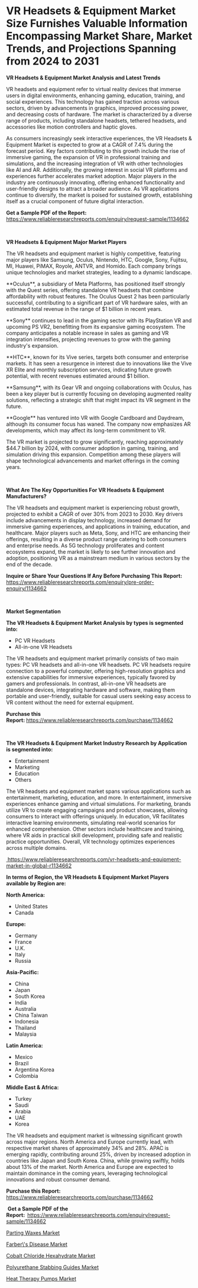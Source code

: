 <p><h1>VR Headsets & Equipment Market Size Furnishes Valuable Information Encompassing Market Share, Market Trends, and Projections Spanning from 2024 to 2031</h1></p><p><strong>VR Headsets & Equipment Market Analysis and Latest Trends</strong></p>
<p><p>VR headsets and equipment refer to virtual reality devices that immerse users in digital environments, enhancing gaming, education, training, and social experiences. This technology has gained traction across various sectors, driven by advancements in graphics, improved processing power, and decreasing costs of hardware. The market is characterized by a diverse range of products, including standalone headsets, tethered headsets, and accessories like motion controllers and haptic gloves.</p><p>As consumers increasingly seek interactive experiences, the VR Headsets & Equipment Market is expected to grow at a CAGR of 7.4% during the forecast period. Key factors contributing to this growth include the rise of immersive gaming, the expansion of VR in professional training and simulations, and the increasing integration of VR with other technologies like AI and AR. Additionally, the growing interest in social VR platforms and experiences further accelerates market adoption. Major players in the industry are continuously innovating, offering enhanced functionality and user-friendly designs to attract a broader audience. As VR applications continue to diversify, the market is poised for sustained growth, establishing itself as a crucial component of future digital interaction.</p></p>
<p><strong>Get a Sample PDF of the Report:&nbsp;</strong> <a href="https://www.reliableresearchreports.com/enquiry/request-sample/1134662?utm_campaign=116&utm_medium=2&utm_source=Github&utm_content=ia&utm_term=27122024&utm_id=vr-headsets-equipment">https://www.reliableresearchreports.com/enquiry/request-sample/1134662</a></p>
<p>&nbsp;</p>
<p><strong>VR Headsets & Equipment Major Market Players</strong></p>
<p><p>The VR headsets and equipment market is highly competitive, featuring major players like Samsung, Oculus, Nintendo, HTC, Google, Sony, Fujitsu, MI, Huawei, PiMAX, Royole, ANTVR, and Homido. Each company brings unique technologies and market strategies, leading to a dynamic landscape.</p><p>**Oculus**, a subsidiary of Meta Platforms, has positioned itself strongly with the Quest series, offering standalone VR headsets that combine affordability with robust features. The Oculus Quest 2 has been particularly successful, contributing to a significant part of VR hardware sales, with an estimated total revenue in the range of $1 billion in recent years.</p><p>**Sony** continues to lead in the gaming sector with its PlayStation VR and upcoming PS VR2, benefitting from its expansive gaming ecosystem. The company anticipates a notable increase in sales as gaming and VR integration intensifies, projecting revenues to grow with the gaming industry's expansion.</p><p>**HTC**, known for its Vive series, targets both consumer and enterprise markets. It has seen a resurgence in interest due to innovations like the Vive XR Elite and monthly subscription services, indicating future growth potential, with recent revenues estimated around $1 billion.</p><p>**Samsung**, with its Gear VR and ongoing collaborations with Oculus, has been a key player but is currently focusing on developing augmented reality solutions, reflecting a strategic shift that might impact its VR segment in the future.</p><p>**Google** has ventured into VR with Google Cardboard and Daydream, although its consumer focus has waned. The company now emphasizes AR developments, which may affect its long-term commitment to VR.</p><p>The VR market is projected to grow significantly, reaching approximately $44.7 billion by 2024, with consumer adoption in gaming, training, and simulation driving this expansion. Competition among these players will shape technological advancements and market offerings in the coming years.</p></p>
<p>&nbsp;</p>
<p><strong>What Are The Key Opportunities For VR Headsets & Equipment Manufacturers?</strong></p>
<p><p>The VR headsets and equipment market is experiencing robust growth, projected to exhibit a CAGR of over 30% from 2023 to 2030. Key drivers include advancements in display technology, increased demand for immersive gaming experiences, and applications in training, education, and healthcare. Major players such as Meta, Sony, and HTC are enhancing their offerings, resulting in a diverse product range catering to both consumers and enterprise needs. As 5G technology proliferates and content ecosystems expand, the market is likely to see further innovation and adoption, positioning VR as a mainstream medium in various sectors by the end of the decade.</p></p>
<p><strong>Inquire or Share Your Questions If Any Before Purchasing This Report:</strong> <a href="https://www.reliableresearchreports.com/enquiry/pre-order-enquiry/1134662?utm_campaign=116&utm_medium=2&utm_source=Github&utm_content=ia&utm_term=27122024&utm_id=vr-headsets-equipment">https://www.reliableresearchreports.com/enquiry/pre-order-enquiry/1134662</a></p>
<p>&nbsp;</p>
<p><strong>Market Segmentation</strong></p>
<p><strong>The VR Headsets & Equipment Market Analysis by types is segmented into:</strong></p>
<p><ul><li>PC VR Headsets</li><li>All-in-one VR Headsets</li></ul></p>
<p><p>The VR headsets and equipment market primarily consists of two main types: PC VR headsets and all-in-one VR headsets. PC VR headsets require connection to a powerful computer, offering high-resolution graphics and extensive capabilities for immersive experiences, typically favored by gamers and professionals. In contrast, all-in-one VR headsets are standalone devices, integrating hardware and software, making them portable and user-friendly, suitable for casual users seeking easy access to VR content without the need for external equipment.</p></p>
<p><strong>Purchase this Report:&nbsp;</strong><a href="https://www.reliableresearchreports.com/purchase/1134662?utm_campaign=116&utm_medium=2&utm_source=Github&utm_content=ia&utm_term=27122024&utm_id=vr-headsets-equipment">https://www.reliableresearchreports.com/purchase/1134662</a></p>
<p>&nbsp;</p>
<p><strong>The VR Headsets & Equipment Market Industry Research by Application is segmented into:</strong></p>
<p><ul><li>Entertainment</li><li>Marketing</li><li>Education</li><li>Others</li></ul></p>
<p><p>The VR headsets and equipment market spans various applications such as entertainment, marketing, education, and more. In entertainment, immersive experiences enhance gaming and virtual simulations. For marketing, brands utilize VR to create engaging campaigns and product showcases, allowing consumers to interact with offerings uniquely. In education, VR facilitates interactive learning environments, simulating real-world scenarios for enhanced comprehension. Other sectors include healthcare and training, where VR aids in practical skill development, providing safe and realistic practice opportunities. Overall, VR technology optimizes experiences across multiple domains.</p></p>
<p><a href="https://www.reliableresearchreports.com/vr-headsets-and-equipment-market-in-global-r1134662?utm_campaign=116&utm_medium=2&utm_source=Github&utm_content=ia&utm_term=27122024&utm_id=vr-headsets-equipment">&nbsp;https://www.reliableresearchreports.com/vr-headsets-and-equipment-market-in-global-r1134662</a></p>
<p><strong>In terms of Region, the VR Headsets & Equipment Market Players available by Region are:</strong></p>
<p>
    <p> <strong> North America: </strong>
        <ul>
            <li>United States</li>
            <li>Canada</li>
        </ul>
        </p> 
    <p> <strong> Europe: </strong>
        <ul>
            <li>Germany</li>
            <li>France</li>
            <li>U.K.</li>
            <li>Italy</li>
            <li>Russia</li>
        </ul>
        </p> 
    <p> <strong> Asia-Pacific: </strong>
        <ul>
            <li>China</li>
            <li>Japan</li>
            <li>South Korea</li>
            <li>India</li>
            <li>Australia</li>
            <li>China Taiwan</li>
            <li>Indonesia</li>
            <li>Thailand</li>
            <li>Malaysia</li>
        </ul>
        </p> 
    <p> <strong> Latin America: </strong>
        <ul>
            <li>Mexico</li>
            <li>Brazil</li>
            <li>Argentina Korea</li>
            <li>Colombia</li>
        </ul>
        </p> 
    <p> <strong> Middle East & Africa: </strong>
        <ul>
            <li>Turkey</li>
            <li>Saudi</li>
            <li>Arabia</li>
            <li>UAE</li>
            <li>Korea</li>
        </ul>
    </p>
    </p>
<p><p>The VR headsets and equipment market is witnessing significant growth across major regions. North America and Europe currently lead, with respective market shares of approximately 34% and 28%. APAC is emerging rapidly, contributing around 25%, driven by increased adoption in countries like Japan and South Korea. China, while growing swiftly, holds about 13% of the market. North America and Europe are expected to maintain dominance in the coming years, leveraging technological innovations and robust consumer demand.</p></p>
<p><strong>Purchase this Report: </strong><a href="https://www.reliableresearchreports.com/purchase/1134662?utm_campaign=116&utm_medium=2&utm_source=Github&utm_content=ia&utm_term=27122024&utm_id=vr-headsets-equipment">https://www.reliableresearchreports.com/purchase/1134662</a></p>
<p>&nbsp;<strong>Get a Sample PDF of the Report:&nbsp;&nbsp;</strong><a href="https://www.reliableresearchreports.com/enquiry/request-sample/1134662?utm_campaign=116&utm_medium=2&utm_source=Github&utm_content=ia&utm_term=27122024&utm_id=vr-headsets-equipment">https://www.reliableresearchreports.com/enquiry/request-sample/1134662</a></p>
<p><strong></strong></p>
<p><p><a href="https://github.com/rodinayygacklezi/Market-Research-Report-List-1/blob/main/parting-waxes-market.md?utm_campaign=116&utm_medium=2&utm_source=Github&utm_content=ia&utm_term=27122024&utm_id=vr-headsets-equipment">Parting Waxes Market</a></p><p><a href="https://github.com/lindaopodray/Market-Research-Report-List-1/blob/main/farbers-disease-market.md?utm_campaign=116&utm_medium=2&utm_source=Github&utm_content=ia&utm_term=27122024&utm_id=vr-headsets-equipment">Farber\'s Disease Market</a></p><p><a href="https://github.com/antonioc6hal/Market-Research-Report-List-1/blob/main/cobalt-chloride-hexahydrate-market.md?utm_campaign=116&utm_medium=2&utm_source=Github&utm_content=ia&utm_term=27122024&utm_id=vr-headsets-equipment">Cobalt Chloride Hexahydrate Market</a></p><p><a href="https://github.com/hammelximalschid/Market-Research-Report-List-1/blob/main/polyurethane-stabbing-guides-market.md?utm_campaign=116&utm_medium=2&utm_source=Github&utm_content=ia&utm_term=27122024&utm_id=vr-headsets-equipment">Polyurethane Stabbing Guides Market</a></p><p><a href="https://github.com/flnordan65e0/Market-Research-Report-List-1/blob/main/heat-therapy-pumps-market.md?utm_campaign=116&utm_medium=2&utm_source=Github&utm_content=ia&utm_term=27122024&utm_id=vr-headsets-equipment">Heat Therapy Pumps Market</a></p></p>